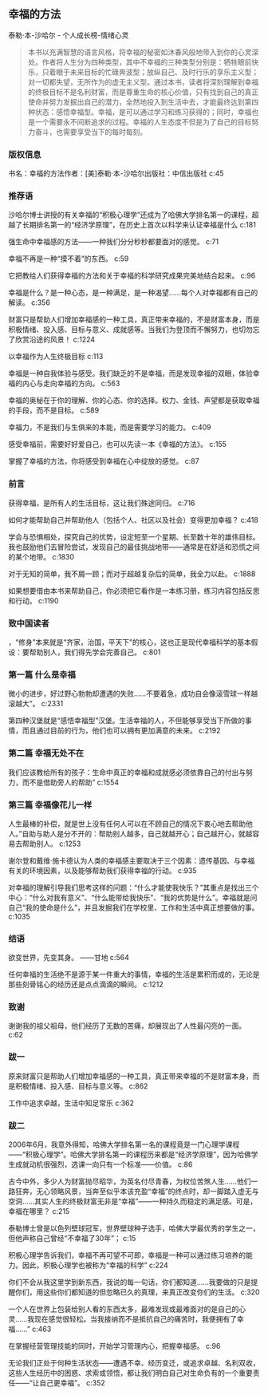 ## 幸福的方法

泰勒·本-沙哈尔  -  个人成长榜-情绪心灵

> 本书以充满智慧的语言风格，将幸福的秘密如沐春风般地带入到你的心灵深处。作者将人生分为四种类型，其中不幸福的三种类型分别是：牺牲眼前快乐，只着眼于未来目标的忙碌奔波型；放纵自己、及时行乐的享乐主义型；对一切都失望，无所作为的虚无主义型。通过本书，读者将深刻理解到幸福的终极目标不是名利财富，而是尊重生命的核心价值，只有找到自己的真正使命并努力发掘出自己的潜力，全然地投入到生活中去，才能最终达到第四种状态：感悟幸福型。幸福，是可以通过学习和练习获得的；同时，幸福也是一个需要永不间断追求的过程。幸福的人生态度不但是为了自己的目标努力奋斗，也需要享受当下的每时每刻。


### 版权信息

书名：幸福的方法作者：[美]泰勒·本-沙哈尔出版社：中信出版社 c:45

### 推荐语

沙哈尔博士讲授的有关幸福的“积极心理学”还成为了哈佛大学排名第一的课程，超越了长期排名第一的“经济学原理”，在历史上首次以科学来认证幸福是什么 c:181

强生命中幸福感的方法——一种我们分分秒秒都要面对的感觉。 c:71

幸福不再是一种“摸不着”的东西。 c:59

它把教给人们获得幸福的方法和关于幸福的科学研究成果完美地结合起来。 c:96

幸福是什么？是一种心态，是一种满足，是一种渴望……每个人对幸福都有自己的解读。 c:356

财富只是帮助人们增加幸福感的一种工具，真正带来幸福的，不是财富本身，而是积极情绪、投入感、目标与意义、成就感等。当我们为登顶而不懈努力，也切勿忘了欣赏沿途的风景！ c:1224

以幸福作为人生终极目标 c:113

幸福是一种自我体验与感受。我们缺乏的不是幸福，而是发现幸福的双眼，体验幸福的内心与走向幸福的方向。 c:563

幸福的奥秘在于你的理解、你的心态、你的选择。权力、金钱、声望都是获取幸福的手段，而不是目标。 c:589

幸福力，不是我们与生俱来的本能，而是需要学习的能力。 c:409

感受幸福前，需要好好爱自己，也可以先读一本《幸福的方法》。 c:155

掌握了幸福的方法，你将感受到幸福在心中绽放的感觉。 c:87

### 前言

获得幸福，是所有人的生活目标，这让我们殊途同归。 c:716

如何才能帮助自己并帮助他人（包括个人、社区以及社会）变得更加幸福？ c:418

学会与恐惧相处，探究自己的优势，设定短至一个星期、长至数十年的雄伟目标。我也鼓励他们去冒险尝试，发现自己的最佳挑战地带——通常是在舒适和恐慌之间的某个地带。 c:1830

对于无知的简单，我不屑一顾；而对于超越复杂后的简单，我全力以赴。 c:1888

如果想要借由本书来帮助自己，你必须把它看作是一本练习册，练习内容包括反思和行动。 c:1190

### 致中国读者

，“修身”本来就是“齐家，治国，平天下”的核心，这也正是现代幸福科学的基本假设：要帮助别人，我们得先学会完善自己。 c:801

### 第一篇 什么是幸福

微小的进步，好过野心勃勃却遭遇的失败……不要着急，成功自会像滚雪球一样越滚越大”。 c:2331

第四种汉堡就是“感悟幸福型”汉堡。生活幸福的人，不但能够享受当下所做的事情，而且通过目前的行为，他们也可以拥有更加满意的未来。 c:2192

### 第二篇 幸福无处不在

我们应该教给所有的孩子：生命中真正的幸福和成就感必须依靠自己的付出与努力，而不是借助旁人的帮助” c:1554

### 第三篇 幸福像花儿一样

人生最棒的补偿，就是世上没有任何人可以在不顾自己的情况下衷心地去帮助他人。”自助与助人是分不开的：帮助别人越多，自己就越开心；自己越开心，就越容易去帮助别人。 c:1253

谢尔登和戴维·施卡德认为人类的幸福感主要取决于三个因素：遗传基因、与幸福有关的环境因素，以及能够帮助我们获得幸福的行动。 c:935

对幸福的理解引导我们思考这样的问题：“什么才能使我快乐？”其重点是找出三个中心：“什么对我有意义”、“什么能带给我快乐”、“我的优势是什么”。幸福就是问自己“我的使命是什么”，并且发掘我们在学校里、工作和生活中真正想要做的事。 c:1035

### 结语

欲变世界，先变其身。
——甘地 c:564

任何幸福的生活绝不是源于某一件重大的事情，幸福的生活是累积而成的，无论是那些刻骨铭心的经历还是点点滴滴的瞬间。 c:1212

### 致谢

谢谢我的祖父祖母，他们经历了无数的苦痛，却展现出了人性最闪亮的一面。 c:62

### 跋一

原来财富只是帮助人们增加幸福感的一种工具，真正带来幸福的不是财富本身，而是积极情绪、投入感、目标与意义等。 c:862

工作中追求卓越，生活中知足常乐 c:362

### 跋二

2006年6月，我意外得知，哈佛大学排名第一名的课程竟是一门心理学课程——“积极心理学”。哈佛大学排名第一的课程历来都是“经济学原理”，因为哈佛学生成就动机很强烈，选课一向只有一个标准——价值。 c:86

古今中外，多少人为财富抛尽昭华，为英名付尽青春，为权位苦煞人生……他们一路狂奔，无心领略风景，当奔至似乎本该充盈“幸福”的终点时，却一脚踏入虚无与空洞……其实人生的终极财富无非是“幸福”——一种持久而稳定的满足感。可是，幸福在哪里？ c:215

泰勒博士曾是以色列壁球冠军，世界壁球种子选手，哈佛大学最优秀的学生之一，但他声称自己曾经“不幸福了30年”； c:15

积极心理学告诉我们，幸福不再可望不可即，幸福是一种可以通过练习培养的能力。因此，积极心理学也被称为“幸福的科学” c:224

你们不会从我这里学到新东西，我说的每一句话，你们都知道……我要做的只是提醒你们，用这些你们都知道的但忽略已久的真理，来真正改变你们的生活。 c:320

一个人在世界上包装给别人看的东西太多，最难发现或最难面对的是自己的心灵……我现在感觉很轻松。当我接纳而不是抵抗自己的痛苦时，我便拥有了幸福……” c:463

在掌握经营管理技能的同时，开始学习管理内心，把握幸福感。 c:96

无论我们正处于何种生活状态——遭遇不幸、经历变迁，或追求卓越、名利双收，这些人生经历中的困惑、求索或领悟，都让我们明白自己对生命负有的一个重要责任——“让自己更幸福”。 c:352
